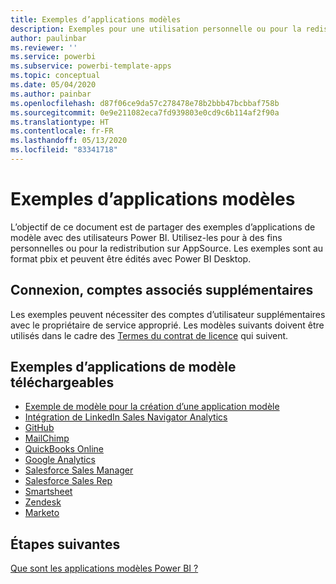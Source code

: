 ```yaml
---
title: Exemples d’applications modèles
description: Exemples pour une utilisation personnelle ou pour la redistribution en tant qu’application AppSource Power BI
author: paulinbar
ms.reviewer: ''
ms.service: powerbi
ms.subservice: powerbi-template-apps
ms.topic: conceptual
ms.date: 05/04/2020
ms.author: painbar
ms.openlocfilehash: d87f06ce9da57c278478e78b2bbb47bcbbaf758b
ms.sourcegitcommit: 0e9e211082eca7fd939803e0cd9c6b114af2f90a
ms.translationtype: HT
ms.contentlocale: fr-FR
ms.lasthandoff: 05/13/2020
ms.locfileid: "83341718"
---
```

# <a name="template-apps-samples"></a>Exemples d’applications modèles

L’objectif de ce document est de partager des exemples d’applications de modèle avec des utilisateurs Power BI. Utilisez-les pour à des fins personnelles ou pour la redistribution sur AppSource. Les exemples sont au format pbix et peuvent être édités avec Power BI Desktop.

## <a name="connection-additional-related-accounts"></a>Connexion, comptes associés supplémentaires

Les exemples peuvent nécessiter des comptes d’utilisateur supplémentaires avec le propriétaire de service approprié.  Les modèles suivants doivent être utilisés dans le cadre des [Termes du contrat de licence](https://templateapps.blob.core.windows.net/sampletemplateapps/Sample-Templates-for-app-on-appsource.pdf) qui suivent.

## <a name="downloadable-template-apps-samples"></a>Exemples d’applications de modèle téléchargeables

* [Exemple de modèle pour la création d’une application modèle](https://templateapps.blob.core.windows.net/sampletemplateapps/TemplateforTemplateApps.zip)
* [Intégration de LinkedIn Sales Navigator Analytics](https://templateapps.blob.core.windows.net/sampletemplateapps/SalesNavigatorTemplate.pbix)
* [GitHub](https://templateapps.blob.core.windows.net/sampletemplateapps/GitHub.pbix)
* [MailChimp](https://templateapps.blob.core.windows.net/sampletemplateapps/MailChimp.pbix)
* [QuickBooks Online](https://templateapps.blob.core.windows.net/sampletemplateapps/QuickBooksOnline.pbix)
* [Google Analytics](https://templateapps.blob.core.windows.net/sampletemplateapps/GoogleAnalytics.pbix)
* [Salesforce Sales Manager](https://templateapps.blob.core.windows.net/sampletemplateapps/SalesforceSalesManager.pbix)
* [Salesforce Sales Rep](https://templateapps.blob.core.windows.net/sampletemplateapps/SalesforceSalesRep.pbix)
* [Smartsheet](https://templateapps.blob.core.windows.net/sampletemplateapps/Smartsheet.pbix)
* [Zendesk](https://templateapps.blob.core.windows.net/sampletemplateapps/Zendesk.pbix)
* [Marketo](https://templateapps.blob.core.windows.net/sampletemplateapps/Marketo.pbix)

## <a name="next-steps"></a>Étapes suivantes

[Que sont les applications modèles Power BI ?](service-template-apps-overview.md)
